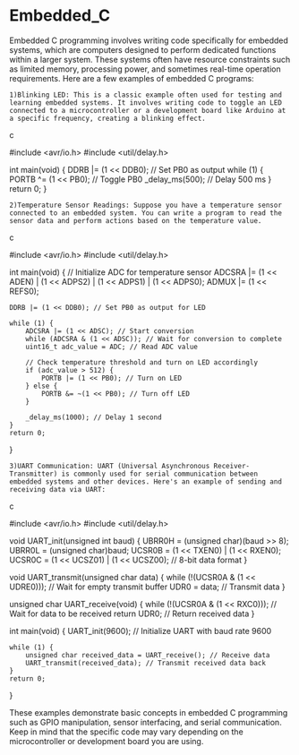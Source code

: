 # Embedded_C

Embedded C programming involves writing code specifically for embedded systems, which are computers designed to perform dedicated functions within a larger system. These systems often have resource constraints such as limited memory, processing power, and sometimes real-time operation requirements. Here are a few examples of embedded C programs:

    1)Blinking LED: This is a classic example often used for testing and learning embedded systems. It involves writing code to toggle an LED connected to a microcontroller or a development board like Arduino at a specific frequency, creating a blinking effect.

c

#include <avr/io.h>
#include <util/delay.h>

int main(void) {
    DDRB |= (1 << DDB0); // Set PB0 as output
    while (1) {
        PORTB ^= (1 << PB0); // Toggle PB0
        _delay_ms(500); // Delay 500 ms
    }
    return 0;
}

    2)Temperature Sensor Readings: Suppose you have a temperature sensor connected to an embedded system. You can write a program to read the sensor data and perform actions based on the temperature value.

c

#include <avr/io.h>
#include <util/delay.h>

int main(void) {
    // Initialize ADC for temperature sensor
    ADCSRA |= (1 << ADEN) | (1 << ADPS2) | (1 << ADPS1) | (1 << ADPS0);
    ADMUX |= (1 << REFS0);

    DDRB |= (1 << DDB0); // Set PB0 as output for LED

    while (1) {
        ADCSRA |= (1 << ADSC); // Start conversion
        while (ADCSRA & (1 << ADSC)); // Wait for conversion to complete
        uint16_t adc_value = ADC; // Read ADC value

        // Check temperature threshold and turn on LED accordingly
        if (adc_value > 512) {
            PORTB |= (1 << PB0); // Turn on LED
        } else {
            PORTB &= ~(1 << PB0); // Turn off LED
        }

        _delay_ms(1000); // Delay 1 second
    }
    return 0;
}

    3)UART Communication: UART (Universal Asynchronous Receiver-Transmitter) is commonly used for serial communication between embedded systems and other devices. Here's an example of sending and receiving data via UART:

c

#include <avr/io.h>
#include <util/delay.h>

void UART_init(unsigned int baud) {
    UBRR0H = (unsigned char)(baud >> 8);
    UBRR0L = (unsigned char)baud;
    UCSR0B = (1 << TXEN0) | (1 << RXEN0);
    UCSR0C = (1 << UCSZ01) | (1 << UCSZ00); // 8-bit data format
}

void UART_transmit(unsigned char data) {
    while (!(UCSR0A & (1 << UDRE0))); // Wait for empty transmit buffer
    UDR0 = data; // Transmit data
}

unsigned char UART_receive(void) {
    while (!(UCSR0A & (1 << RXC0))); // Wait for data to be received
    return UDR0; // Return received data
}

int main(void) {
    UART_init(9600); // Initialize UART with baud rate 9600

    while (1) {
        unsigned char received_data = UART_receive(); // Receive data
        UART_transmit(received_data); // Transmit received data back
    }
    return 0;
}

These examples demonstrate basic concepts in embedded C programming such as GPIO manipulation, sensor interfacing, and serial communication. Keep in mind that the specific code may vary depending on the microcontroller or development board you are using.

